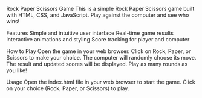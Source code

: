 Rock Paper Scissors Game
This is a simple Rock Paper Scissors game built with HTML, CSS, and JavaScript. Play against the computer and see who wins!

Features
Simple and intuitive user interface
Real-time game results
Interactive animations and styling
Score tracking for player and computer

How to Play
Open the game in your web browser.
Click on Rock, Paper, or Scissors to make your choice.
The computer will randomly choose its move.
The result and updated scores will be displayed.
Play as many rounds as you like!

Usage
Open the index.html file in your web browser to start the game.
Click on your choice (Rock, Paper, or Scissors) to play.
